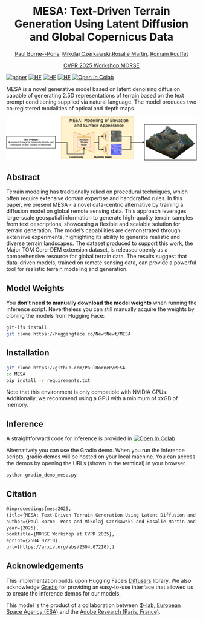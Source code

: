 

<h1 align="center">MESA: Text-Driven Terrain Generation Using Latent Diffusion and Global Copernicus Data </h1>
<p align="center"><a href="https://www.linkedin.com/in/paul-bp-cs/" target="_blank">Paul Borne--Pons</a>, <a href="https://mikonvergence.github.io/" target="_blank">Mikolaj Czerkawski</a>,<a href="https://research.adobe.com/person/rosalie-martin/" target="_blank">Rosalie Martin</a>,
<a href="https://research.adobe.com/person/romain-rouffet/" target="_blank">Romain Rouffet</a></p>

<p align="center"><a href="https://sites.google.com/view/morse2025" target="_blank">CVPR 2025 Workshop MORSE</a> </p>


[![paper](https://img.shields.io/badge/arXiv-2402.12095-D12424)](https://arxiv.org/abs/2504.07210)
[![HF](https://img.shields.io/badge/%F0%9F%A4%97-Models-yellow)](https://www.huggingface.co/NewtNewt/MESA)
[![HF](https://img.shields.io/badge/%F0%9F%A4%97-Datasets-yellow)](https://www.huggingface.co/Major-TOM) 
[![HF](https://img.shields.io/badge/%F0%9F%A4%97-Spaces_Demo-yellow)]()
 <a href="https://colab.research.google.com/drive/1dI8uTzNICpOPTaWmFM9Hhp_n67-Y2m7-?usp=sharing" target="_parent"> <img src="https://colab.research.google.com/assets/colab-badge.svg"  alt="Open In Colab"/></a> 


MESA is a novel generative model based on latent denoising diffusion capable of generating 2.5D representations of terrain based on the text prompt conditioning supplied via natural language. The model produces two co-registered modalities of optical and depth maps.

<p align="center"><img src=assets/mesa-header-nz.png></p>

## Abstract

Terrain modeling has traditionally relied on procedural techniques, which often require extensive domain expertise and handcrafted rules. In this paper, we present MESA - a novel data-centric alternative by training a diffusion model on global remote sensing data. This approach leverages large-scale geospatial information to generate high-quality terrain samples from text descriptions, showcasing a flexible and scalable solution for terrain generation. The model’s capabilities are demonstrated through extensive experiments, highlighting its ability to generate realistic and diverse terrain landscapes. The dataset produced to support this work, the Major TOM Core-DEM extension dataset, is released openly as a comprehensive resource for global terrain data. The results suggest that data-driven models, trained on remote sensing data, can provide a powerful tool for realistic terrain modeling and generation.

## Model Weights

You <b>don't need to manually download the model weights</b> when running the inference script. Nevertheless you can still manually acquire the weights by cloning the models from Hugging Face:
```bash
git-lfs install
git clone https://huggingface.co/NewtNewt/MESA
```
## Installation

```bash
git clone https://github.com/PaulBorneP/MESA
cd MESA
pip install -r requirements.txt
```

Note that this environment is only compatible with NVIDIA GPUs. Additionally, we recommend using a GPU with a minimum of xxGB of memory.

## Inference
A straightforward code for inference is provided in  <a href="https://colab.research.google.com/drive/1dI8uTzNICpOPTaWmFM9Hhp_n67-Y2m7-?usp=sharing" target="_parent"> <img src="https://colab.research.google.com/assets/colab-badge.svg"  alt="Open In Colab"/></a> 

Alternatively you can use the Gradio demo.
When you run the inference scripts, gradio demos will be hosted on your local machine. You can access the demos by opening the URLs (shown in the terminal) in your browser.

```bash
python gradio_demo_mesa.py
```

## Citation

```latex
@inproceedings{mesa2025,
title={MESA: Text-Driven Terrain Generation Using Latent Diffusion and Global Copernicus Data},
author={Paul Borne--Pons and Mikolaj Czerkawski and Rosalie Martin and Romain Rouffet},
year={2025},
booktitle={MORSE Workshop at CVPR 2025},
eprint={2504.07210},
url={https://arxiv.org/abs/2504.07210},}
```
## Acknowledgements

This implementation builds upon Hugging Face’s [Diffusers](https://github.com/huggingface/diffusers) library. We also acknowledge [Gradio](https://www.gradio.app/) for providing an easy-to-use interface that allowed us to create the inference demos for our models.

This model is the product of a collaboration between [Φ-lab, European Space Agency (ESA)](https://philab.esa.int/) and the [Adobe Research (Paris, France)](https://research.adobe.com/careers/paris/).
